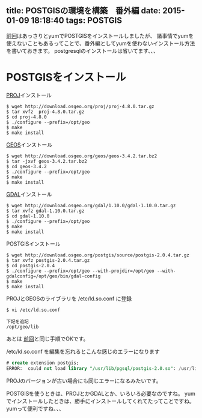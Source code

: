 title: POSTGISの環境を構築　番外編
date: 2015-01-09 18:18:40
tags: POSTGIS
---

[前回](http://jurishimizu.github.io/2015/01/09/postgis-install-2/)はあっさりとyumでPOSTGISをインストールしましたが、
諸事情でyumを使えないこともあるってことで、番外編としてyumを使わないインストール方法を書いておきます。
postgresqlのインストールは省いてます、、、

# POSTGISをインストール

[PROJ](http://www.torutk.com/projects/swe/wiki/PROJ4)インストール
```
$ wget http://download.osgeo.org/proj/proj-4.8.0.tar.gz
$ tar xvfz  proj-4.8.0.tar.gz
$ cd proj-4.8.0
$ ./configure --prefix=/opt/geo
$ make
$ make install
```

[GEOS](http://www.informatix.co.jp/top/club2/coding/contents/cont140207-12.html)インストール
```
$ wget http://download.osgeo.org/geos/geos-3.4.2.tar.bz2
$ tar -jxvf geos-3.4.2.tar.bz2
$ cd geos-3.4.2
$ ./configure --prefix=/opt/geo
$ make
$ make install
```

[GDAL](http://ja.wikipedia.org/wiki/GDAL)インストール
```
$ wget http://download.osgeo.org/gdal/1.10.0/gdal-1.10.0.tar.gz
$ tar xvfz gdal-1.10.0.tar.gz
$ cd gdal-1.10.0
$ ./configure --prefix=/opt/geo
$ make
$ make install
```

POSTGISインストール
```
$ wget http://download.osgeo.org/postgis/source/postgis-2.0.4.tar.gz
$ tar xvfz postgis-2.0.4.tar.gz
$ cd postgis-2.0.4
$ ./configure --prefix=/opt/geo --with-projdir=/opt/geo --with-gdalconfig=/opt/geo/bin/gdal-config
$ make
$ make install
```

PROJとGEOSのライブラリを /etc/ld.so.conf に登録
```
$ vi /etc/ld.so.conf

下記を追記
/opt/geo/lib
```

あとは
[前回](http://jurishimizu.github.io/2015/01/09/postgis-install-2/)と同じ手順でOKです。

/etc/ld.so.conf を編集を忘れるとこんな感じのエラーになります
```sql
# create extension postgis;
ERROR:  could not load library "/usr/lib/pgsql/postgis-2.0.so": /usr/lib/pgsql/postgis-2.0.so: undefined symbol: pj_get_spheroid_defn
```
PROJのバージョンが古い場合にも同じエラーになるみたいです。

POSTGISを使うときは、PROJとかGDALとか、いろいろ必要なのですね。
yumでインストールしたときは、勝手にインストールしてくれてたってことですね。
yumって便利ですね、、、
